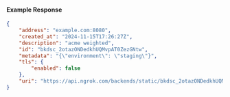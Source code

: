<!-- Code generated for API Clients. DO NOT EDIT. -->

#### Example Response

```json
{
	"address": "example.com:8080",
	"created_at": "2024-11-15T17:26:27Z",
	"description": "acme weighted",
	"id": "bkdsc_2otazONDedkhUQMvpAT0ZezGNtw",
	"metadata": "{\"environment\": \"staging\"}",
	"tls": {
		"enabled": false
	},
	"uri": "https://api.ngrok.com/backends/static/bkdsc_2otazONDedkhUQMvpAT0ZezGNtw"
}
```
